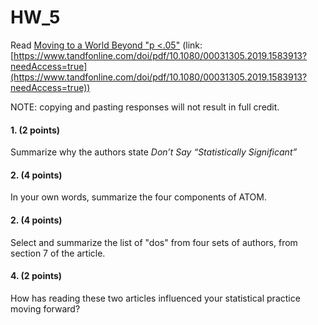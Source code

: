 # HW_5

Read [Moving to a World Beyond "p <.05"](https://www.tandfonline.com/doi/pdf/10.1080/00031305.2019.1583913?needAccess=true) (link: [https://www.tandfonline.com/doi/pdf/10.1080/00031305.2019.1583913?needAccess=true](https://www.tandfonline.com/doi/pdf/10.1080/00031305.2019.1583913?needAccess=true))

NOTE: copying and pasting responses will not result in full credit.

#### 1. (2 points)

Summarize why the authors state _Don’t Say “Statistically Significant”_

#### 2. (4 points)

In your own words, summarize the four components of ATOM.

#### 2. (4 points)

Select and summarize the list of "dos" from four sets of authors, from section 7 of the article.


#### 4. (2 points)

How has reading these two articles influenced your statistical practice moving forward?
